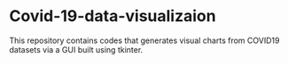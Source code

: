 # Covid-19-data-visualizaion
This repository contains codes that generates visual charts from COVID19 datasets via a GUI built using tkinter.
